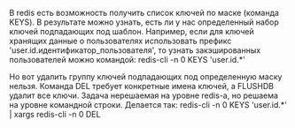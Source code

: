 В redis есть возможность получить список ключей по маске (команда KEYS). В результате можно узнать, есть ли у нас определенный набор ключей подпадающих под шаблон. Например, если для ключей хранящих данные о пользователях использовать префикс 'user.id.идентификатор_пользователя', то узнать закэшированных пользователей можно командой:
redis-cli -n 0 KEYS 'user.id.*'


Но вот удалить группу ключей подпадающих под определенную маску нельзя. Команда DEL требует конкретные имена ключей, а FLUSHDB удалит все ключи. Задача нерешаемая на уровне redis-а, но решаема на уровне командной строки. Делается так:
redis-cli -n 0 KEYS 'user.id.*' | xargs redis-cli -n 0 DEL